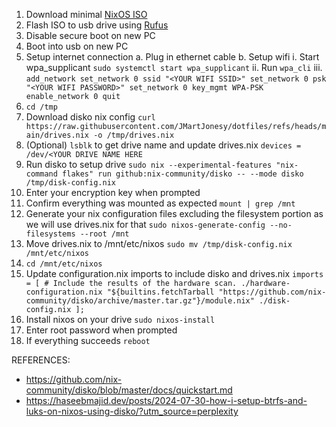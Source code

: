 1. Download minimal [NixOS ISO](https://nixos.org/download/)
2. Flash ISO to usb drive using [Rufus](https://rufus.ie/)
3. Disable secure boot on new PC
4. Boot into usb on new PC
5. Setup internet connection
  a. Plug in ethernet cable
  b. Setup wifi
    i. Start wpa_supplicant `sudo systemctl start wpa_supplicant`
   ii. Run `wpa_cli`
  iii.  ```
        add_network
        set_network 0 ssid "<YOUR WIFI SSID>"
        set_network 0 psk "<YOUR WIFI PASSWORD>"
        set_network 0 key_mgmt WPA-PSK
        enable_network 0
        quit
        ```
6. `cd /tmp`
7. Download disko nix config `curl https://raw.githubusercontent.com/JMartJonesy/dotfiles/refs/heads/main/drives.nix -o /tmp/drives.nix`
8. (Optional) `lsblk` to get drive name and update drives.nix `devices = /dev/<YOUR DRIVE NAME HERE`
9. Run disko to setup drive `sudo nix --experimental-features "nix-command flakes" run github:nix-community/disko -- --mode disko /tmp/disk-config.nix`
10. Enter your encryption key when prompted
11. Confirm everything was mounted as expected `mount | grep /mnt`
12. Generate your nix configuration files excluding the filesystem portion as we will use drives.nix for that `sudo nixos-generate-config --no-filesystems --root /mnt`
13. Move drives.nix to /mnt/etc/nixos `sudo mv /tmp/disk-config.nix /mnt/etc/nixos`
14. `cd /mnt/etc/nixos`
15. Update configuration.nix imports to include disko and drives.nix ```
        imports =
         [ # Include the results of the hardware scan.
           ./hardware-configuration.nix
           "${builtins.fetchTarball "https://github.com/nix-community/disko/archive/master.tar.gz"}/module.nix"
           ./disk-config.nix
         ];
        ```
16. Install nixos on your drive `sudo nixos-install`
17. Enter root password when prompted
18. If everything succeeds `reboot`


REFERENCES:
- https://github.com/nix-community/disko/blob/master/docs/quickstart.md
- https://haseebmajid.dev/posts/2024-07-30-how-i-setup-btrfs-and-luks-on-nixos-using-disko/?utm_source=perplexity
